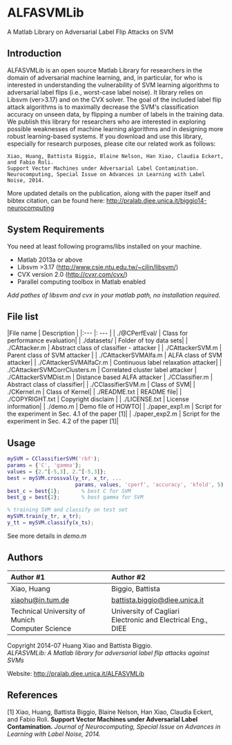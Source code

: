 # ALFASVMLib
A Matlab Library on Adversarial Label Flip Attacks on SVM

## Introduction
ALFASVMLib is an open source Matlab Library for researchers in the domain of adversarial machine learning,
and, in particular, for who is interested in understanding the vulnerability of SVM learning algorithms
to adversarial label flips (i.e., worst-case label noise).
It library relies on Libsvm (ver>3.17) and on the CVX solver.
The goal of the included label flip attack algorithms is to maximally decrease the SVM's classification accuracy on unseen data,
by flipping a number of labels in the training data.
We publish this library for researchers who are interested in exploring possible weaknesses of machine learning algorithms
and in designing more robust learning-based systems.
If you download and use this library, especially for research purposes, please cite our related work as follows:

	Xiao, Huang, Battista Biggio, Blaine Nelson, Han Xiao, Claudia Eckert, and Fabio Roli.
    Support Vector Machines under Adversarial Label Contamination.
    Neurocomputing, Special Issue on Advances in Learning with Label Noise, 2014.

More updated details on the publication, along with the paper itself and bibtex citation, can be found here:
    http://pralab.diee.unica.it/biggio14-neurocomputing

## System Requirements
You need at least following programs/libs installed on your machine.
- Matlab 2013a or above
- Libsvm >3.17 (http://www.csie.ntu.edu.tw/~cjlin/libsvm/)
- CVX version 2.0 (http://cvxr.com/cvx/)
- Parallel computing toolbox in Matlab enabled

_Add pathes of libsvm and cvx in your matlab path, no installation required._

##  File list
|File name | Description |
|:--- |: --- |
 | ./@CPerfEval/                          | Class for performance evaluation|
 | ./datasets/                            | Folder of toy data sets|
 | ./CAttacker.m                          | Abstract class of classifier - attacker |
 | ./CAttackerSVM.m                       | Parent class of SVM attacker |
 | ./CAttackerSVMAlfa.m                   | ALFA class of SVM attacker|
 | ./CAttackerSVMAlfaCr.m                 | Continuous label relaxation attacker|
 | ./CAttackerSVMCorrClusters.m           | Correlated cluster label attacker
 | ./CAttackerSVMDist.m                   | Distance based ALFA attacker
 | ./CClassifier.m                        | Abstract class of classifier|
 | ./CClassifierSVM.m                     | Class of SVM|
 | ./CKernel.m                            | Class of Kernel|
 | ./README.txt                           | README file|
 | ./COPYRIGHT.txt                        | Copyright disclaim |
 | ./LICENSE.txt                          | License information|
 | ./demo.m                               | Demo file of HOWTO|
 | ./paper_exp1.m                         | Script for the experiment in Sec. 4.1 of the paper [1]|
 | ./paper_exp2.m                         | Script for the experiment in Sec. 4.2 of the paper [1]|

##  Usage
```matlab
mySVM = CClassifierSVM('rbf');
params = {'C', 'gamma'};
values = {2.^[-5,3], 2.^[-5,3]};
best = mySVM.crossval(y_tr, x_tr, ...
                      params, values, 'cperf', 'accuracy', 'kfold', 5);
best_c = best{1};       % best C for SVM
best_g = best{2};       % best gamma for SVM

% training SVM and classify on test set
mySVM.train(y_tr, x_tr);
y_tt = mySVM.classify(x_ts);
```
See more details in _demo.m_


## Authors
| Author #1    | Author #2     |
| :------------- | :------------- |
| Xiao, Huang       | Biggio, Battista       |
| xiaohu@in.tum.de       | battista.biggio@diee.unica.it       |
| Technical University of Munich <br> Computer Science | University of Cagliari <br> Electronic and Electrical Eng., DIEE |

Copyright 2014-07
Huang Xiao and Battista Biggio. <br>
_ALFASVMLib: A Matlab library for adversarial label flip attacks against SVMs_

Website:	 http://pralab.diee.unica.it/ALFASVMLib

##  References
[1] Xiao, Huang, Battista Biggio, Blaine Nelson, Han Xiao, Claudia Eckert, and Fabio Roli.
    **Support Vector Machines under Adversarial Label Contamination.**
    _Journal of Neurocomputing, Special Issue on Advances in Learning with Label Noise, 2014._
